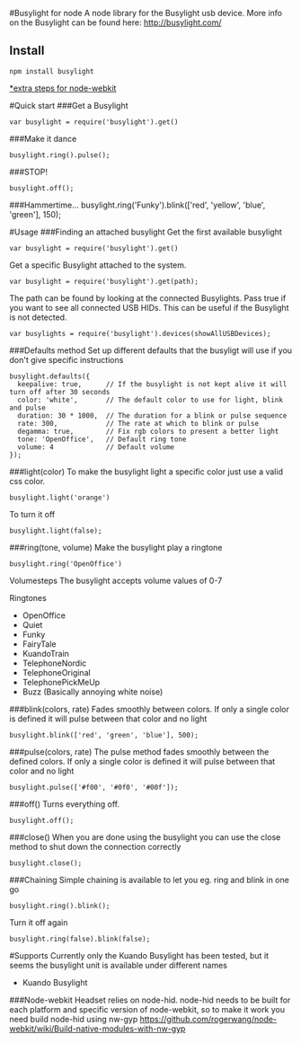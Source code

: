 #Busylight for node
A node library for the Busylight usb device.
More info on the Busylight can be found here: http://busylight.com/

## Install

    npm install busylight
[*extra steps for node-webkit](#node-webkit)

#Quick start
###Get a Busylight

    var busylight = require('busylight').get()

###Make it dance

    busylight.ring().pulse();
    
###STOP!

    busylight.off();
    
###Hammertime...
    busylight.ring('Funky').blink(['red', 'yellow', 'blue', 'green'], 150);
    
#Usage
###Finding an attached busylight
Get the first available busylight

    var busylight = require('busylight').get()

Get a specific Busylight attached to the system.

    var busylight = require('busylight').get(path);

The path can be found by looking at the connected Busylights. 
Pass true if you want to see all connected USB HIDs. This can be useful if the Busylight is not detected.

    var busylights = require('busylight').devices(showAllUSBDevices);

###Defaults method
Set up different defaults that the busyligt will use if you don't give specific instructions

    busylight.defaults({
      keepalive: true,      // If the busylight is not kept alive it will turn off after 30 seconds
      color: 'white',       // The default color to use for light, blink and pulse
      duration: 30 * 1000,  // The duration for a blink or pulse sequence
      rate: 300,            // The rate at which to blink or pulse
      degamma: true,        // Fix rgb colors to present a better light
      tone: 'OpenOffice',   // Default ring tone
      volume: 4             // Default volume
    });

###light(color)
To make the busylight light a specific color just use a valid css color.

    busylight.light('orange')

To turn it off

    busylight.light(false);

###ring(tone, volume)
Make the busylight play a ringtone

    busylight.ring('OpenOffice')

Volumesteps
The busylight accepts volume values of 0-7

Ringtones
* OpenOffice
* Quiet
* Funky
* FairyTale
* KuandoTrain
* TelephoneNordic
* TelephoneOriginal
* TelephonePickMeUp
* Buzz    (Basically annoying white noise)

###blink(colors, rate)
Fades smoothly between colors. If only a single color is defined it will pulse between that color and no light

    busylight.blink(['red', 'green', 'blue'], 500);

###pulse(colors, rate)
The pulse method fades smoothly between the defined colors. If only a single color is defined it will pulse between that color and no light

    busylight.pulse(['#f00', '#0f0', '#00f']);

###off()
Turns everything off.
    
    busylight.off();

###close()
When you are done using the busylight you can use the close method to shut down the connection correctly
    
    busylight.close();

###Chaining
Simple chaining is available to let you eg. ring and blink in one go

    busylight.ring().blink();

Turn it off again

    busylight.ring(false).blink(false);

#Supports
Currently only the Kuando Busylight has been tested, but it seems the busylight unit is available under different names
* Kuando Busylight

###<a name="node-webkit"></a>Node-webkit
Headset relies on node-hid. node-hid needs to be built for each platform and specific version of node-webkit, so to make it work you need build node-hid using nw-gyp
https://github.com/rogerwang/node-webkit/wiki/Build-native-modules-with-nw-gyp
